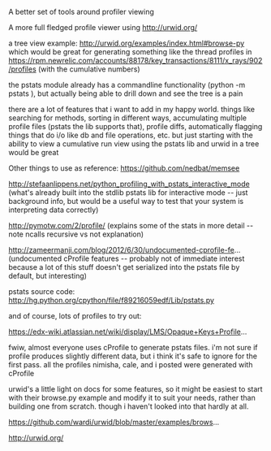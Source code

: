 A better set of tools around profiler viewing

A more full fledged profile viewer using http://urwid.org/

a tree view example:
http://urwid.org/examples/index.html#browse-py
which would be great for generating something like the thread profiles in https://rpm.newrelic.com/accounts/88178/key_transactions/8111/x_rays/902/profiles
(with the cumulative numbers)

the pstats module already has a commandline functionality (python -m pstats <profile file>), but actually being able to drill down and see the tree is a pain

there are a lot of features that i want to add in my happy world. things like searching for methods, sorting in different ways, accumulating multiple profile files (pstats the lib supports that), profile diffs, automatically flagging things that do i/o like db and file operations, etc.
but just starting with the ability to view a cumulative run view using the pstats lib and urwid in a tree 
would be great

Other things to use as reference: https://github.com/nedbat/memsee

http://stefaanlippens.net/python_profiling_with_pstats_interactive_mode (what's already built into the stdlib pstats lib for interactive mode -- just background info, but would be a useful way to test that your system is interpreting data correctly)

http://pymotw.com/2/profile/ (explains some of the stats in more detail -- note ncalls recursive vs not explanation)

http://zameermanji.com/blog/2012/6/30/undocumented-cprofile-fe... (undocumented cProfile features -- probably not of immediate interest because a lot of this stuff doesn't get serialized into the pstats file by default, but interesting)

pstats source code: http://hg.python.org/cpython/file/f89216059edf/Lib/pstats.py

and of course, lots of profiles to try out:

https://edx-wiki.atlassian.net/wiki/display/LMS/Opaque+Keys+Profile...

fwiw, almost everyone uses cProfile to generate pstats files. i'm not sure if profile produces slightly different data, but i think it's safe to ignore for the first pass. all the profiles nimisha, cale, and i posted were generated with cProfile

urwid's a little light on docs for some features, so it might be easiest to start with their browse.py example and modify it to suit your needs, rather than building one from scratch. though i haven't looked into that hardly at all.

https://github.com/wardi/urwid/blob/master/examples/brows...

http://urwid.org/